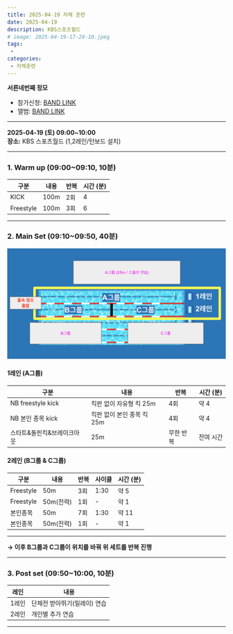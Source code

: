 ```yaml
---
title: 2025-04-19 자체 훈련
date: 2025-04-19
description: KBS스포츠월드
# image: 2025-04-19-17-24-10.jpeg
tags:
 - 
categories:
 - 자체훈련
---
```


**서른네번째 정모**

- 참가신청: [BAND LINK](https://band.us/band/93484357/schedule/4%2F93484357%2F649935300%2F19700101)
- 앨범: [BAND LINK](https://band.us/band/93484357/album/86076235)


---

**2025-04-19 (토) 09:00~10:00**  
**장소:** KBS 스포츠월드 (1,2레인/턴보드 설치)

---



### 1. Warm up (09:00~09:10, 10분)

| 구분        | 내용                  | 반복  | 시간 (분) |
|-------------|-----------------------|-------|-----------|
| KICK        | 100m                  | 2회   | 4         |
| Freestyle   | 100m                  | 3회   | 6         |

---

### 2. Main Set (09:10~09:50, 40분)


![](lane.png)

#### 1레인 (A그룹)

| 구분                   | 내용                        | 반복       | 시간 (분)  |
|------------------------|-----------------------------|------------|------------|
| NB freestyle kick      | 킥판 없이 자유형 킥 25m     | 4회        | 약 4        |
| NB 본인 종목 kick      | 킥판 없이 본인 종목 킥 25m  | 4회        | 약 4        |
| 스타트&돌핀킥&브레이크아웃 | 25m                      | 무한 반복  | 잔여 시간   |

#### 2레인 (B그룹 & C그룹)

| 구분         | 내용                          | 반복                        | 사이클    | 시간 (분)    |
|--------------|-------------------------------|-----------------------------|-----------|--------------|
| Freestyle    | 50m                           | 3회                         | 1:30      | 약 5         |
| Freestyle    | 50m(전력)                     | 1회                         | -         | 약 1         |
| 본인종목     | 50m                           | 7회                         | 1:30      | 약 11        |
| 본인종목     | 50m(전력)                     | 1회                         | -         | 약 1         |

---

**→ 이후 B그룹과 C그룹이 위치를 바꿔 위 세트를 반복 진행**

---

### 3. Post set (09:50~10:00, 10분)
| 레인   | 내용                   |
|--------|------------------------|
| 1레인  | 단체전 받아뛰기(릴레이) 연습 |
| 2레인  | 개인별 추가 연습           |

---
